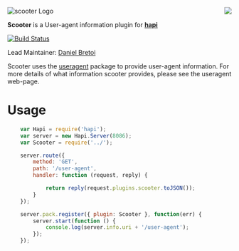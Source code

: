 <a href="https://github.com/spumko"><img src="https://raw.github.com/spumko/spumko/master/images/from.png" align="right" /></a>
![scooter Logo](https://raw.github.com/spumko/scooter/master/images/scooter.png)

**Scooter** is a User-agent information plugin for [**hapi**](https://github.com/spumko/hapi)

[![Build Status](https://secure.travis-ci.org/spumko/scooter.png)](http://travis-ci.org/spumko/scooter)

Lead Maintainer: [Daniel Bretoi](https://github.com/danielb2)


Scooter uses the [useragent] package to provide user-agent information. For
more details of what information scooter provides, please see the useragent web-page.

[useragent]: https://www.npmjs.org/package/useragent

# Usage

``` javascript
    var Hapi = require('hapi');
    var server = new Hapi.Server(8086);
    var Scooter = require('../');

    server.route({
        method: 'GET',
        path: '/user-agent',
        handler: function (request, reply) {

            return reply(request.plugins.scooter.toJSON());
        }
    });

    server.pack.register({ plugin: Scooter }, function(err) {
        server.start(function () {
            console.log(server.info.uri + '/user-agent');
        });
    });
```
